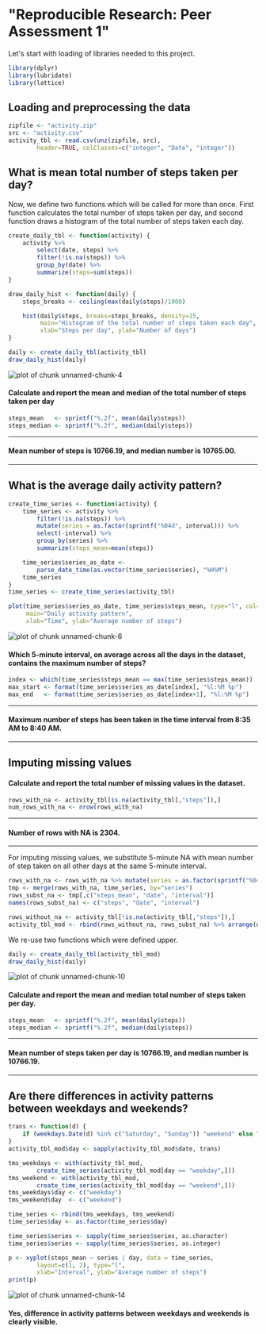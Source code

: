 # "Reproducible Research: Peer Assessment 1"

Let's start with loading of libraries needed to this project.

```r
library(dplyr)
library(lubridate)
library(lattice)    
```

## Loading and preprocessing the data


```r
zipfile <- "activity.zip"
src <- "activity.csv"
activity_tbl <- read.csv(unz(zipfile, src),
        header=TRUE, colClasses=c("integer", "Date", "integer"))
```

## What is mean total number of steps taken per day?

Now, we define two functions which will be called for more than once. First function calculates the total number of steps taken per day, and second function draws a histogram of the total number of steps taken each day.

```r
create_daily_tbl <- function(activity) {
    activity %>%
        select(date, steps) %>%
        filter(!is.na(steps)) %>%
        group_by(date) %>%
        summarize(steps=sum(steps))
}

draw_daily_hist <- function(daily) {
    steps_breaks <- ceiling(max(daily$steps)/1000)

    hist(daily$steps, breaks=steps_breaks, density=15,
         main="Histogram of the total number of steps taken each day",
         xlab="Steps per day", ylab="Number of days")
}
```


```r
daily <- create_daily_tbl(activity_tbl)
draw_daily_hist(daily)
```

![plot of chunk unnamed-chunk-4](figure/unnamed-chunk-4-1.png) 

#### Calculate and report the mean and median of the total number of steps taken per day

```r
steps_mean   <- sprintf("%.2f", mean(daily$steps))
steps_median <- sprintf("%.2f", median(daily$steps))
```

_________________________
#### Mean number of steps is 10766.19, and median number is 10765.00.

_________________________

## What is the average daily activity pattern?


```r
create_time_series <- function(activity) {
    time_series <- activity %>%
        filter(!is.na(steps)) %>%
        mutate(series = as.factor(sprintf("%04d", interval))) %>%
        select(-interval) %>%
        group_by(series) %>%
        summarize(steps_mean=mean(steps))

    time_series$series_as_date <-
        parse_date_time(as.vector(time_series$series), "%H%M")
    time_series
}
time_series <- create_time_series(activity_tbl)

plot(time_series$series_as_date, time_series$steps_mean, type="l", col="blue",
     main="Daily activity pattern",
     xlab="Time", ylab="Average number of steps")
```

![plot of chunk unnamed-chunk-6](figure/unnamed-chunk-6-1.png) 

#### Which 5-minute interval, on average across all the days in the dataset, contains the maximum number of steps?

```r
index <- which(time_series$steps_mean == max(time_series$steps_mean))
max_start <- format(time_series$series_as_date[index], "%l:%M %p")
max_end   <- format(time_series$series_as_date[index+1], "%l:%M %p")
```

_________________________
#### Maximum number of steps has been taken in the time interval from  8:35 AM to  8:40 AM.

_________________________

## Imputing missing values
#### Calculate and report the total number of missing values in the dataset.

```r
rows_with_na <- activity_tbl[is.na(activity_tbl[,"steps"]),]
num_rows_with_na <- nrow(rows_with_na)
```

_________________________
#### Number of rows with NA is 2304.

_________________________

For imputing missing values, we substitute 5-minute NA with mean number of step taken on all other days at the same 5-minute interval.

```r
rows_with_na <- rows_with_na %>% mutate(series = as.factor(sprintf("%04d", interval)))
tmp <- merge(rows_with_na, time_series, by="series")
rows_subst_na <- tmp[,c("steps_mean", "date", "interval")]
names(rows_subst_na) <- c("steps", "date", "interval")

rows_without_na <- activity_tbl[!is.na(activity_tbl[,"steps"]),]
activity_tbl_mod <- rbind(rows_without_na, rows_subst_na) %>% arrange(date, interval)
```

We re-use two functions which were defined upper.

```r
daily <- create_daily_tbl(activity_tbl_mod)
draw_daily_hist(daily)
```

![plot of chunk unnamed-chunk-10](figure/unnamed-chunk-10-1.png) 

#### Calculate and report the mean and median total number of steps taken per day.

```r
steps_mean   <- sprintf("%.2f", mean(daily$steps))
steps_median <- sprintf("%.2f", median(daily$steps))
```

_________________________
#### Mean number of steps taken per day is 10766.19, and median number is 10766.19.

_________________________

## Are there differences in activity patterns between weekdays and weekends?


```r
trans <- function(d) {
    if (weekdays.Date(d) %in% c("Saturday", "Sunday")) "weekend" else "weekday"
}
activity_tbl_mod$day <- sapply(activity_tbl_mod$date, trans)

tms_weekdays <- with(activity_tbl_mod,
        create_time_series(activity_tbl_mod[day == "weekday",]))
tms_weekend <- with(activity_tbl_mod,
        create_time_series(activity_tbl_mod[day == "weekend",]))
tms_weekdays$day <- c("weekday")
tms_weekend$day  <- c("weekend")

time_series <- rbind(tms_weekdays, tms_weekend)
time_series$day <- as.factor(time_series$day)
```


```r
time_series$series <- sapply(time_series$series, as.character)
time_series$series <- sapply(time_series$series, as.integer)
```


```r
p <- xyplot(steps_mean ~ series | day, data = time_series,
        layout=c(1, 2), type="l",
        xlab="Interval", ylab="Average number of steps")
print(p)
```

![plot of chunk unnamed-chunk-14](figure/unnamed-chunk-14-1.png) 

#### Yes, difference in activity patterns between weekdays and weekends is clearly visible.
